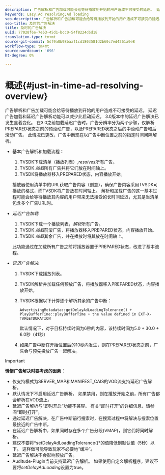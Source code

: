 ```yaml
---
description: 广告解析和广告加载可能会给等待播放到开始的用户造成不可接受的延迟。 延迟广告加载和延迟广告解析功能可以减少此启动延迟。 3.0版本中的延迟广告解决已发生显着变化。 在3.0之前加载延迟广告时，广告分辨率分为两个步骤，仅解析PREPARED状态之前的预滚动广告，以及PREPARED状态之后的中滚动广告和后滚动广告。 此情况已更改，广告中断现在以广告中断位置之前的指定时间间隔解析。
keywords: Lazy;Ad resolving;Ad loading
seo-description: 广告解析和广告加载可能会给等待播放到开始的用户造成不可接受的延迟。 延迟广告加载和延迟广告解析功能可以减少此启动延迟。 3.0版本中的延迟广告解决已发生显着变化。 在3.0之前加载延迟广告时，广告分辨率分为两个步骤，仅解析PREPARED状态之前的预滚动广告，以及PREPARED状态之后的中滚动广告和后滚动广告。 此情况已更改，广告中断现在以广告中断位置之前的指定时间间隔解析。
seo-title: 及时的广告解决
title: 及时的广告解决
uuid: 77028f6e-7e53-45d1-bcc0-54f8224d6d18
translation-type: tm+mt
source-git-commit: 5df9a8b98baaf1cd1803581d2b60c7ed4261a0e8
workflow-type: tm+mt
source-wordcount: '696'
ht-degree: 0%

---
```



# 概述{#just-in-time-ad-resolving-overview}

广告解析和广告加载可能会给等待播放到开始的用户造成不可接受的延迟。 延迟广告加载和延迟广告解析功能可以减少此启动延迟。 3.0版本中的延迟广告解决已发生显着变化。 在3.0之前加载延迟广告时，广告分辨率分为两个步骤，仅解析PREPARED状态之前的预滚动广告，以及PREPARED状态之后的中滚动广告和后滚动广告。 此情况已更改，广告中断现在以广告中断位置之前的指定时间间隔解析。

* 基本广告解析和加载流程：

   1. TVSDK下载清单（播放列表）,*resolves*&#x200B;所有广告。
   1. TVSDK *加载*&#x200B;所有广告并将它们放在时间轴上。
   1. TVSDK将播放器移入PREPARED状态，内容播放开始。

   播放器使用清单中的URL获取广告内容（创意），确保广告内容采用TVSDK可播放的格式，而TVSDK将广告放在时间轴上。 解析和加载广告的这一基本过程可能会给等待播放其内容的用户带来无法接受的长时间延迟，尤其是当清单包含多个广告URL时。

* *延迟广告加载*:

   1. TVSDK下载一个播放列表，*解析*&#x200B;所有广告。
   1. TVSDK *加载*&#x200B;前滚广告，将播放器移入PREPARED状态，内容播放开始。
   1. TVSDK *加载*&#x200B;其余广告，并在播放时将其放在时间轴上。

   此功能通过在加载所有广告之前将播放器置于PREPARED状态，改进了基本流程。

* *延迟广告解决*:

   1. TVSDK下载播放列表。
   1. TVSDK解析并加载任何预放广告，将播放器移入PREPARED状态，内容播放开始。
   1. TVSDK根据以下计算逐个解析其余的广告中断：

      `AdvertisingMetadata::getDelayAdLoadingTolerance() + PlayBufferTime::playBufferTime + the value defined in EXT-X-TARGETDURATION`

      默认情况下，对于目标持续时间为6秒的内容，该持续时间为5.0 + 30.0 + 6.0秒（41秒）

   1. 如果广告中断在开始位置后的10秒内发生，则在PREPARED状态之前，广告会与预先投放广告一起解决。

>[!IMPORTANT]
>
>**懒惰广告解决时要考虑的因素：**
>
>* 仅支持模式为SERVER_MAP和MANIFEST_CAIS的VOD流支持延迟广告解析。
>* 默认情况下不启用延迟广告解析。 如果禁用，则在播放开始之前，所有广告都会解析在VOD流上。
>* 延迟广告解析与“即时开启”功能不兼容。 有关“即时打开”的详细信息，请参阅“即时打开”。
>* 通过延迟广告解决，在广告中断前行搜索时，在搜索过程中将解决与搜索位置最接近的广告中断。
>* 在延迟广告解析中，如果同时存在多个广告分段(VMAP)，则它们将同时解析。
>* 建议不要将*setDelayAdLoadingTolerance()*的值降低到默认值（5秒）以下。 这样做可能导致玩家不必要地“缓冲”。
>* 延迟广告解决不会影响预放广告。
>* Auditude-Plugin当前支持延迟广告解析。 如果使用自定义解析程序，建议不要将&#x200B;*setDelayAdLoading*&#x200B;设置为true。

>


